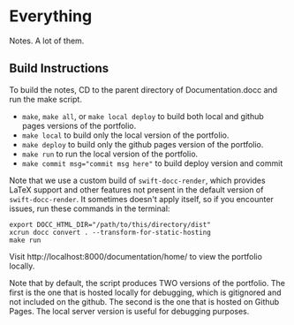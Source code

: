 # Everything
Notes. A lot of them.

## Build Instructions

To build the notes, CD to the parent directory of Documentation.docc and run the make script.
 - `make`, `make all`, or `make local deploy` to build both local and github pages versions of the portfolio.
 - `make local` to build only the local version of the portfolio.
 - `make deploy` to build only the github pages version of the portfolio.
 - `make run` to run the local version of the portfolio.
 - `make commit msg="commit msg here"` to build deploy version and commit

Note that we use a custom build of `swift-docc-render`, which provides LaTeX support and other features not 
present in the default version of `swift-docc-render`. It sometimes doesn't apply itself, so if you encounter
issues, run these commands in the terminal:
```shell
export DOCC_HTML_DIR="/path/to/this/directory/dist"
xcrun docc convert . --transform-for-static-hosting
make run
```

Visit http://localhost:8000/documentation/home/ to view the portfolio locally.

Note that by default, the script produces TWO versions of the portfolio. 
The first is the one that is hosted locally for debugging, which is gitignored and not included on the github.
The second is the one that is hosted on Github Pages. The local server version is useful for debugging purposes.
